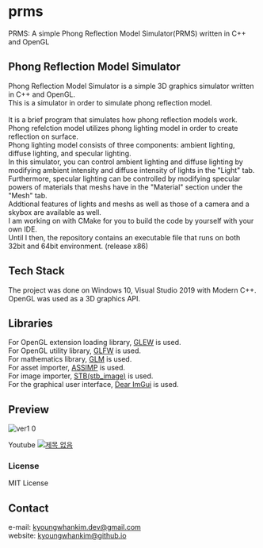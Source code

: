 # prms
PRMS: A simple Phong Reflection Model Simulator(PRMS) written in C++ and OpenGL

## Phong Reflection Model Simulator
Phong Reflection Model Simulator is a simple 3D graphics simulator written in C++ and OpenGL.<br>
This is a simulator in order to simulate phong reflection model.<br>
<br>
It is a brief program that simulates how phong reflection models work.<br>
Phong refelction model utilizes phong lighting model in order to create reflection on surface.<br>
Phong lighting model consists of three components: ambient lighting, diffuse lighting, and specular lighting.<br>
In this simulator, you can control ambient lighting and diffuse lighting by modifying ambient intensity and diffuse intensity of lights in the \"Light\" tab.<br>
Furthermore, specular lighting can be controlled by modifying specular powers of materials that meshs have in the \"Material\" section under the \"Mesh\" tab.<br>
Addtional features of lights and meshs as well as those of a camera and a skybox are available as well.<br>
I am working on with CMake for you to build the code by yourself with your own IDE.  
Until I then, the repository contains an executable file that runs on both 32bit and 64bit environment. (release x86)

## Tech Stack
The project was done on Windows 10, Visual Studio 2019 with Modern C++. OpenGL was used as a 3D graphics API.<br>

## Libraries
For OpenGL extension loading library, [GLEW](http://glew.sourceforge.net/) is used.<br>
For OpenGL utility library, [GLFW](https://www.glfw.org/) is used.<br>
For mathematics library, [GLM](https://github.com/g-truc/glm) is used.<br>
For asset importer, [ASSIMP](https://github.com/assimp/assimp) is used.<br>
For image importer, [STB(stb_image)](https://github.com/nothings/stb/blob/master/stb_image.h) is used.<br>
For the graphical user interface, [Dear ImGui](https://github.com/ocornut/imgui) is used.<br>

## Preview
![ver1 0](https://user-images.githubusercontent.com/60923302/111743121-9043cb00-88cc-11eb-82d6-4ae34674bc62.png)

Youtube
[![제목 없음](https://user-images.githubusercontent.com/60923302/142027631-dcc4ced8-dc59-4837-9f97-b4ce09e971ba.png)](https://youtu.be/HNKLdebsa9c)

### License
MIT License

## Contact 
e-mail: kyoungwhankim.dev@gmail.com  
website: kyoungwhankim@github.io
